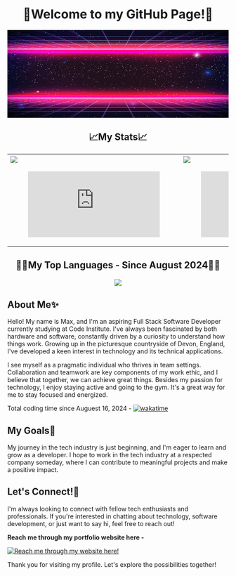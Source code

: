 <div align="center"><h1>👋Welcome to my GitHub Page!👋</h1></div>


<img width="100%" height="200" align="center" src="synthwave.jpg">

<div align="center"><h2>📈My Stats📈</h2></div>

<table>
  <tr>
    <td>
      <img height="200" align="center" src="https://github-readme-stats.vercel.app/api?username=MaxBWiseman&show_icons=true&theme=synthwave" />
    </td>
    <td>
      <img height="200" align="center" src="https://github-readme-stats.vercel.app/api/top-langs?username=MaxBWiseman&layout=donut&langs_count=8&card_width=320&show_icons=true&theme=synthwave" />
    </td>
  </tr>
  <tr>
    <td>
      <figure><embed src="https://wakatime.com/share/@GackedShotty/5c0cb52e-f7f2-471d-bc43-5b8b3bf54ebd.svg"></embed></figure>
    </td>
    <td>
      <figure><embed src="https://wakatime.com/share/@GackedShotty/5c0cb52e-f7f2-471d-bc43-5b8b3bf54ebd.svg"></embed></figure>
    </td>
  </tr>
</table>

<div align="center"><h2>🧑‍💻My Top Languages - Since August 2024🧑‍💻</h2></div>

<div align="center">
    <img height="200" align="center" src="https://github-readme-stats.vercel.app/api/wakatime?username=GackedShotty&show_icons=true&theme=synthwave&hide_title=True" />
  </a>
</div>

## About Me✨

Hello! My name is Max, and I'm an aspiring Full Stack Software Developer currently studying at Code Institute. I've always been fascinated by both hardware and software, constantly driven by a curiosity to understand how things work. Growing up in the picturesque countryside of Devon, England, I've developed a keen interest in technology and its technical applications.

I see myself as a pragmatic individual who thrives in team settings. Collaboration and teamwork are key components of my work ethic, and I believe that together, we can achieve great things. Besides my passion for technology, I enjoy staying active and going to the gym. It's a great way for me to stay focused and energized.

Total coding time since Auguest 16, 2024 - [![wakatime](https://wakatime.com/badge/user/d85da0fd-b442-4c33-98af-3ef622520fc1.svg)](https://wakatime.com/@d85da0fd-b442-4c33-98af-3ef622520fc1)

## My Goals🌱

My journey in the tech industry is just beginning, and I'm eager to learn and grow as a developer. I hope to work in the tech industry at a respected company someday, where I can contribute to meaningful projects and make a positive impact.

## Let's Connect!👀

I'm always looking to connect with fellow tech enthusiasts and professionals. If you're interested in chatting about technology, software development, or just want to say hi, feel free to reach out!

**Reach me through my portfolio website here -** 

[![Reach me through my website here!](https://github-readme-stats.vercel.app/api/pin/?username=MaxBWiseman&repo=ResumeProject)](https://maxbwiseman.github.io/ResumeProject/)

Thank you for visiting my profile. Let's explore the possibilities together!

